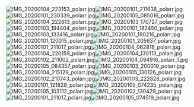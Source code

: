 ![IMG_20200104_223153_polarr.jpg](https://cdn.nlark.com/yuque/0/2020/jpeg/296173/1589100647466-ebee3c88-3eca-4f51-b1f7-fa69bcb05a15.jpeg#align=left&display=inline&height=560&name=IMG_20200104_223153_polarr.jpg&originHeight=3000&originWidth=4000&size=2048164&status=done&style=none&width=746)![IMG_20200101_211638_polarr.jpg](https://cdn.nlark.com/yuque/0/2020/jpeg/296173/1589100265477-b342ced2-bc28-4ed7-b8ea-c54152d88165.jpeg#align=left&display=inline&height=2448&name=IMG_20200101_211638_polarr.jpg&originHeight=2448&originWidth=3264&size=2921478&status=done&style=none&width=3264)![IMG_20200101_230339_polarr.jpg](https://cdn.nlark.com/yuque/0/2020/jpeg/296173/1589100561910-41f796a9-b702-47dc-ba66-6e5feb33495e.jpeg#align=left&display=inline&height=560&name=IMG_20200101_230339_polarr.jpg&originHeight=3000&originWidth=4000&size=3300698&status=done&style=none&width=746)![IMG_20200105_085016_polarr.jpg](https://cdn.nlark.com/yuque/0/2020/jpeg/296173/1589100623985-615a33cd-c9fa-48ea-aa9d-5a8e33a89d54.jpeg#align=left&display=inline&height=3456&name=IMG_20200105_085016_polarr.jpg&originHeight=3456&originWidth=3456&size=2181455&status=done&style=none&width=3456)![IMG_20200104_222613_polarr.jpg](https://cdn.nlark.com/yuque/0/2020/jpeg/296173/1589100478216-daf9eddb-d28d-4151-873b-84a52530058b.jpeg#align=left&display=inline&height=3000&name=IMG_20200104_222613_polarr.jpg&originHeight=3000&originWidth=4000&size=2960635&status=done&style=none&width=4000)![IMG_20200103_170727_polarr.jpg](https://cdn.nlark.com/yuque/0/2020/jpeg/296173/1589100342466-aff9f260-b9d2-4b62-bc26-701a367c3d73.jpeg#align=left&display=inline&height=560&name=IMG_20200103_170727_polarr.jpg&originHeight=3000&originWidth=4000&size=2979508&status=done&style=none&width=746)![IMG_20200103_194404_polarr.jpg](https://cdn.nlark.com/yuque/0/2020/jpeg/296173/1589100354781-da82d7fe-fa34-4873-8781-58b80e66c3fc.jpeg#align=left&display=inline&height=3000&name=IMG_20200103_194404_polarr.jpg&originHeight=3000&originWidth=4000&size=3363684&status=done&style=none&width=4000)![IMG_20200101_182450_polarr.jpg](https://cdn.nlark.com/yuque/0/2020/jpeg/296173/1589100372896-1c7a10fa-7f76-4414-b812-1c6123a697fe.jpeg#align=left&display=inline&height=3456&name=IMG_20200101_182450_polarr.jpg&originHeight=3456&originWidth=4608&size=934595&status=done&style=none&width=4608)![IMG_20200103_132416_polarr.jpg](https://cdn.nlark.com/yuque/0/2020/jpeg/296173/1589100380592-90da6578-3740-4054-99b9-f4ffdaf04c3f.jpeg#align=left&display=inline&height=2448&name=IMG_20200103_132416_polarr.jpg&originHeight=2448&originWidth=3264&size=1862185&status=done&style=none&width=3264)![IMG_20200101_190216_polarr.jpg](https://cdn.nlark.com/yuque/0/2020/jpeg/296173/1589100275235-b88f5d17-a4a2-4a83-820f-239f09f563bb.jpeg#align=left&display=inline&height=3000&name=IMG_20200101_190216_polarr.jpg&originHeight=3000&originWidth=3022&size=2462504&status=done&style=none&width=3022)![IMG_20200101_120015_polarr.jpg](https://cdn.nlark.com/yuque/0/2020/jpeg/296173/1589100289151-f6769ee3-d020-4619-9561-60a95aa0d51c.jpeg#align=left&display=inline&height=3264&name=IMG_20200101_120015_polarr.jpg&originHeight=3264&originWidth=2448&size=3067490&status=done&style=none&width=2448)![IMG_20200101_205637_polarr.jpg](https://cdn.nlark.com/yuque/0/2020/jpeg/296173/1589100295737-c530202d-49f8-4fdd-b133-2bb4c05a485f.jpeg#align=left&display=inline&height=2131&name=IMG_20200101_205637_polarr.jpg&originHeight=2131&originWidth=2787&size=733560&status=done&style=none&width=2787)![IMG_20200101_211017_polarr.jpg](https://cdn.nlark.com/yuque/0/2020/jpeg/296173/1589100304437-c36fdc26-0537-4728-b973-b33e703546b7.jpeg#align=left&display=inline&height=2448&name=IMG_20200101_211017_polarr.jpg&originHeight=2448&originWidth=3264&size=2677572&status=done&style=none&width=3264)![IMG_20200104_062816_polarr.jpg](https://cdn.nlark.com/yuque/0/2020/jpeg/296173/1589100447834-039c6e9d-9559-4a05-9971-1dab6fefd165.jpeg#align=left&display=inline&height=3624&name=IMG_20200104_062816_polarr.jpg&originHeight=3624&originWidth=2104&size=1104573&status=done&style=none&width=2104)![IMG_20200104_220159_polarr.jpg](https://cdn.nlark.com/yuque/0/2020/jpeg/296173/1589100454713-07061631-8d87-45f6-94a2-5bd67f764cd1.jpeg#align=left&display=inline&height=1540&name=IMG_20200104_220159_polarr.jpg&originHeight=1540&originWidth=2202&size=1687060&status=done&style=none&width=2202)![IMG_20200104_130113_polarr.jpg](https://cdn.nlark.com/yuque/0/2020/jpeg/296173/1589100509361-be934b34-6216-4257-ac19-0b4c2fecfa25.jpeg#align=left&display=inline&height=3456&name=IMG_20200104_130113_polarr.jpg&originHeight=3456&originWidth=4608&size=4649220&status=done&style=none&width=4608)![IMG_20200102_211002_polarr.jpg](https://cdn.nlark.com/yuque/0/2020/jpeg/296173/1589100528287-d647dc82-7dc3-4325-9326-2e90a3c196c5.jpeg#align=left&display=inline&height=2448&name=IMG_20200102_211002_polarr.jpg&originHeight=2448&originWidth=2870&size=1892831&status=done&style=none&width=2870)![IMG_20200104_094916_polarr_1.jpg](https://cdn.nlark.com/yuque/0/2020/jpeg/296173/1589100600244-fa197fa7-58ca-4764-9279-d074187a9340.jpeg#align=left&display=inline&height=3161&name=IMG_20200104_094916_polarr_1.jpg&originHeight=3161&originWidth=3193&size=4084713&status=done&style=none&width=3193)![IMG_20200105_084357_polarr.jpg](https://cdn.nlark.com/yuque/0/2020/jpeg/296173/1589100631132-bc71c236-3ad6-488c-8f9f-7856a618e4fd.jpeg#align=left&display=inline&height=3000&name=IMG_20200105_084357_polarr.jpg&originHeight=3000&originWidth=3000&size=3084235&status=done&style=none&width=3000)![IMG_20200103_200019_polarr.jpg](https://cdn.nlark.com/yuque/0/2020/jpeg/296173/1589100757065-421f6ac4-aaf5-4461-9f3c-6c2834bc9290.jpeg#align=left&display=inline&height=3000&name=IMG_20200103_200019_polarr.jpg&originHeight=3000&originWidth=4000&size=2713737&status=done&style=none&width=4000)![IMG_20200104_215129_polarr.jpg](https://cdn.nlark.com/yuque/0/2020/jpeg/296173/1589100767274-55e7f649-678e-45ac-8792-2717a895fa5f.jpeg#align=left&display=inline&height=3264&name=IMG_20200104_215129_polarr.jpg&originHeight=3264&originWidth=2448&size=3190494&status=done&style=none&width=2448)![IMG_20200105_130126_polarr.jpg](https://cdn.nlark.com/yuque/0/2020/jpeg/296173/1589100734632-cada29ce-9cd8-4ce4-9b56-e3d9d8b5e648.jpeg#align=left&display=inline&height=2448&name=IMG_20200105_130126_polarr.jpg&originHeight=2448&originWidth=2448&size=2875379&status=done&style=none&width=2448)![IMG_20200102_210743_polarr.jpg](https://cdn.nlark.com/yuque/0/2020/jpeg/296173/1589101011594-5bc752dd-22dc-41b4-ac7d-8a3bb1a2b5cb.jpeg#align=left&display=inline&height=2448&name=IMG_20200102_210743_polarr.jpg&originHeight=2448&originWidth=2932&size=1848023&status=done&style=none&width=2932)![IMG_20200103_222828_polarr.jpg](https://cdn.nlark.com/yuque/0/2020/jpeg/296173/1589101030718-9cc00525-4b2b-4599-aaac-dbff1605c7b5.jpeg#align=left&display=inline&height=2448&name=IMG_20200103_222828_polarr.jpg&originHeight=2448&originWidth=2518&size=1833891&status=done&style=none&width=2518)![IMG_20200101_121828_polarr.jpg](https://cdn.nlark.com/yuque/0/2020/jpeg/296173/1589101145131-e303c160-8d32-41f3-be63-2e9280267183.jpeg#align=left&display=inline&height=2448&name=IMG_20200101_121828_polarr.jpg&originHeight=2448&originWidth=3264&size=1939778&status=done&style=none&width=3264)![IMG_20200105_074235_polarr.jpg](https://cdn.nlark.com/yuque/0/2020/jpeg/296173/1589101161659-1daa8e13-2cce-4b73-86a1-343d1503d392.jpeg#align=left&display=inline&height=3456&name=IMG_20200105_074235_polarr.jpg&originHeight=3456&originWidth=2765&size=3589094&status=done&style=none&width=2765)![IMG_20200105_103112_polarr.jpg](https://cdn.nlark.com/yuque/0/2020/jpeg/296173/1589101201958-b38a7969-e4d5-4c46-9814-ec3b5c6c2d55.jpeg#align=left&display=inline&height=1829&name=IMG_20200105_103112_polarr.jpg&originHeight=1829&originWidth=1577&size=833319&status=done&style=none&width=1577)![IMG_20200102_130429_polarr.jpg](https://cdn.nlark.com/yuque/0/2020/jpeg/296173/1589101469469-e2cd829d-a1b7-4832-9097-8261043fb248.jpeg#align=left&display=inline&height=2448&name=IMG_20200102_130429_polarr.jpg&originHeight=2448&originWidth=3264&size=2286293&status=done&style=none&width=3264)![IMG_20200101_211017_polarr.jpg](https://cdn.nlark.com/yuque/0/2020/jpeg/296173/1589101534923-99e26a1a-f04d-4257-afd7-3762a604491f.jpeg#align=left&display=inline&height=2448&name=IMG_20200101_211017_polarr.jpg&originHeight=2448&originWidth=3264&size=2677572&status=done&style=none&width=3264)![IMG_20200105_074519_polarr.jpg](https://cdn.nlark.com/yuque/0/2020/jpeg/296173/1589101596099-3ea5ddae-698d-4778-952f-dead1cf861d5.jpeg#align=left&display=inline&height=2781&name=IMG_20200105_074519_polarr.jpg&originHeight=2781&originWidth=2098&size=1829476&status=done&style=none&width=2098)
